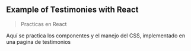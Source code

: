 ## Example of Testimonies with React

> Practicas en React

Aquí se practica los componentes y el manejo del CSS, implementado en una pagina de testimonios
